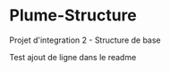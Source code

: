 Plume-Structure
===============

Projet d'integration 2 - Structure de base

Test
ajout de ligne dans le readme